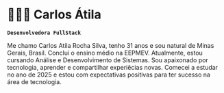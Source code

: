 # 👨🏻‍💻 Carlos Átila

**`Desenvolvedora FullStack`**

Me chamo Carlos Atila Rocha Silva, tenho 31 anos e sou natural de Minas Gerais, Brasil. Concluí o ensino médio na EEPMEV. Atualmente, estou cursando Análise e Desenvolvimento de Sistemas. Sou apaixonado por tecnologia, aprender e compartilhar experiêcias novas. Comecei a estudar no ano de 2025 e estou com expectativas positivas para ter sucesso na área de tecnologia.
